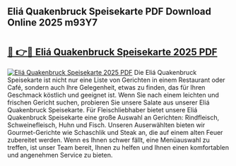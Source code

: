 ## Eliá Quakenbruck Speisekarte PDF Download Online 2025 m93Y7

# <h2><a href="http://gccy9t.nevu.top/?p=Eli%c3%a1+Quakenbruck+Speisekarte">🔗 👉🔴 Eliá Quakenbruck Speisekarte 2025 PDF</a></h2>

[![Eliá Quakenbruck Speisekarte 2025 PDF](https://i.imgur.com/dBaPXMq.png)](http://gccy9t.nevu.top/?p=Eli%c3%a1+Quakenbruck+Speisekarte)
Die Eliá Quakenbruck Speisekarte ist nicht nur eine Liste von Gerichten in einem Restaurant oder Café, sondern auch Ihre Gelegenheit, etwas zu finden, das für Ihren Geschmack köstlich und geeignet ist. Wenn Sie nach einem leichten und frischen Gericht suchen, probieren Sie unsere Salate aus unserer Eliá Quakenbruck Speisekarte. Für Fleischliebhaber bietet unsere Eliá Quakenbruck Speisekarte eine große Auswahl an Gerichten: Rindfleisch, Schweinefleisch, Huhn und Fisch. Unseren Auserwählten bieten wir Gourmet-Gerichte wie Schaschlik und Steak an, die auf einem alten Feuer zubereitet werden. Wenn es Ihnen schwer fällt, eine Menüauswahl zu treffen, ist unser Team bereit, Ihnen zu helfen und Ihnen einen komfortablen und angenehmen Service zu bieten.
